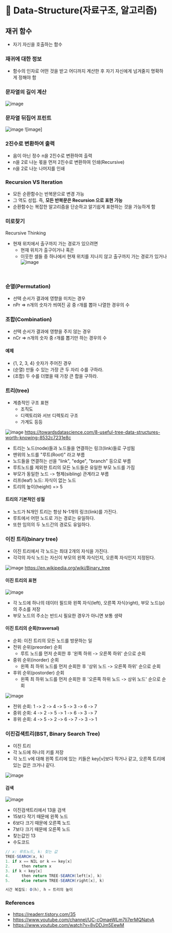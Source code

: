 # 📎 Data-Structure(자료구조, 알고리즘)

## 재귀 함수
  - 자기 자신을 호출하는 함수
 

### 재귀에 대한 정보
- 함수의 인자로 어떤 것을 받고 어디까지 계산한 후 자기 자신에게 넘겨줄지 명확하게 정해야 함

### 문자열의 길이 계산
![image](https://user-images.githubusercontent.com/50076031/123888109-bd088380-d98d-11eb-8345-ce1b7461b0f6.png)

### 문자열 뒤집어 프린트
![image](https://user-images.githubusercontent.com/50076031/123888502-97c84500-d98e-11eb-8a5a-cc38790500f6.png)
![image]
### 2진수로 변환하여 출력
  - 음이 아닌 정수 n을 2진수로 변환하여 출력
  - n을 2로 나눈 몫을 먼저 2진수로 변환하여 인쇄(Recursive)
  - n을 2로 나눈 나머지를 인쇄

### Recursion VS Iteration
  - 모든 순환함수는 반복문으로 변경 가능
  - 그 역도 성립. 즉, **모든 반복문은 Recursion 으로 표현 가능**
  - 순환함수는 복잡한 알고리즘을 단순하고 알기쉽게 표현하는 것을 가능하게 함


### 미로찾기
Recursive Thinking
  - 현재 위치에서 출구까지 가는 경로가 있으려면
    - 현재 위치가 출구이거나 혹은
    - 이웃한 셀들 중 하나에서 현재 위치를 지나지 않고 출구까지 가는 경로가 있거나
![image](https://user-images.githubusercontent.com/50076031/123961104-f9b69800-d9ea-11eb-90cf-b53413901564.png)
      
<br>

### 순열(Permutation)
  - 선택 순서가 결과에 영향을 미치는 경우
  - nPr => n개의 숫자가 씌여진 공 중 r개를 뽑아 나열한 경우의 수

### 조합(Combination)
  - 선택 순서가 결과에 영향을 주지 않는 경우
  - nCr => n개의 숫자 중 r개를 뽑기만 하는 경우의 수

#### 예제
  - {1, 2, 3, 4} 숫자가 주어진 경우 
  - (순열) 만들 수 있는 가장 큰 두 자리 수를 구하라.
  - (조합) 두 수를 더했을 때 가장 큰 합을 구하라.

### 트리(tree)
- 계층적인 구조 표현
    - 조직도
    - 디렉토리와 서브 디렉토리 구조
    - 가계도 등등
    
![image](https://user-images.githubusercontent.com/50076031/124688720-40881e80-df12-11eb-89cf-5d7f46bdd6cc.png)
https://towardsdatascience.com/8-useful-tree-data-structures-worth-knowing-8532c7231e8c

- 트리는 노드(node)들과 노드들을 연결하는 링크(link)들로 구성됨
- 맨위의 노드를 "루트(Root)" 라고 부름
- 노드들을 연결하는 선을 "link", "edge", "branch" 등으로 부름
- 루트노드를 제외한 트리의 모든 노드들은 유일한 부모 노드를 가짐
- 부모가 동일한 노드 -> 형제(sibling) 관계라고 부름
- 리프(leaf) 노드: 자식이 없는 노드
- 트리의 높이(height) => 5

#### 트리의 기본적인 성질
- 노드가 N개인 트리는 항상 N-1개의 링크(link)를 가진다.
- 루트에서 어떤 노드로 가는 경로는 유일하다.
- 또한 임의의 두 노드간의 경로도 유일하다.

### 이진 트리(binary tree)
- 이진 트리에서 각 노드는 최대 2개의 자식을 가진다.
- 각각의 자식 노드는 자신이 부모의 왼쪽 자식인지, 오른쪽 자식인지 지정된다.

![image](https://user-images.githubusercontent.com/50076031/124689386-6cf06a80-df13-11eb-9a7e-af46341ff6e7.png)
https://en.wikipedia.org/wiki/Binary_tree

#### 이진 트리의 표현

![image](https://user-images.githubusercontent.com/50076031/124690446-2d2a8280-df15-11eb-9341-611f8f3081b7.png)

- 각 노드에 하나의 데이터 필드와 왼쪽 자식(left), 오른쪽 자식(right), 부모 노드(p)의 주소를 저장
- 부모 노드의 주소는 반드시 필요한 경우가 아니면 보통 생략

#### 이진 트리의 순회(traversal)
- 순회: 이진 트리의 모든 노드를 방문하는 일
- 전위 순위(preorder) 순회
  - 루트 노드를 먼저 순회한 후 '왼쪽 하위 -> 오른쪽 하위' 순으로 순회
- 중위 순위(inorder) 순회
  - 왼쪽 최 하위 노드를 먼저 순회한 후 '상위 노드 -> 오른쪽 하위' 순으로 순회
- 후위 순위(postorder) 순회
  - 왼쪽 최 하위 노드를 먼저 순회한 후 '오른쪽 하위 노드 -> 상위 노드' 순으로 순회

![image](https://user-images.githubusercontent.com/50076031/124915301-5853c580-e02c-11eb-8942-465ddb0e6fd6.png)

- 전위 순회: 1 -> 2 -> 4 -> 5 -> 3 -> 6 -> 7
- 중위 순회: 4 -> 2 -> 5 -> 1 -> 6 -> 3 -> 7
- 후위 순회: 4 -> 5 -> 2 -> 6 -> 7 -> 3 -> 1

### 이진검색트리(BST, Binary Search Tree)
- 이진 트리
- 각 노드에 하나의 키를 저장
- 각 노드 v에 대해 왼쪽 트리에 있는 키들은 key[v]보다 작거나 같고, 오른쪽 트리에 있는 값은 크거나 같다.

![image](https://user-images.githubusercontent.com/50076031/124694414-2c491f00-df1c-11eb-81b7-ce4136a8c2e6.png)


#### 검색

![image](https://user-images.githubusercontent.com/50076031/124694706-c5783580-df1c-11eb-86ce-ca6d14e7b03e.png)

- 이진검색트리에서 13을 검색
- 15보다 작기 때문에 왼쪽 노드
- 6보다 크기 때문에 오른쪽 노드
- 7보다 크기 때문에 오른쪽 노드
- 찾는값인 13
- 수도코드

```java
// x: 루트노드, k: 찾는 값
TREE-SEARCH(x, k)
1. if x == NIL or k == key[x]
2.     then return x
3. if k < key[x]
4.     then return TREE-SEARCH(left[x], k)
5.     else return TREE-SEARCH(right[x], k)

시간 복잡도: O(h), h = 트리의 높이
```





### References
- https://readerr.tistory.com/35  
- https://www.youtube.com/channel/UC-cOmaeWLm7Ii7erMQNatvA
- https://www.youtube.com/watch?v=8vDDJm5EewM